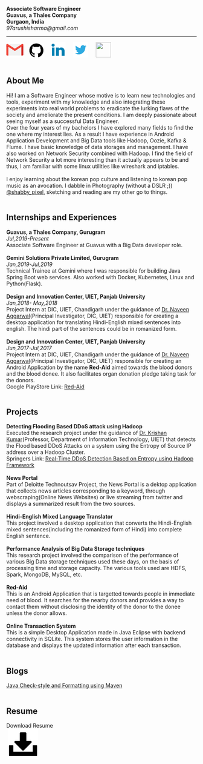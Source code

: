 **Associate Software Engineer**<br>
**Guavus, a Thales Company**<br>
**Gurgaon, India**<br>
_97arushisharma@gmail.com_
<hr>
 
[<img src="281769.png" width="45" height="40" float="center">](mailto:97arushisharma@gmail.com)&nbsp;&nbsp;&nbsp;
[<img src="git.svg" width="37" height="37">](https://github.com/97arushisharma)&nbsp;&nbsp;&nbsp;&nbsp;
[<img src="Linkedin-icon.png" width="40" height="40">](https://linkedin.com/in/aru-sha4/)&nbsp;&nbsp;&nbsp;&nbsp;
[<img src="twitter.webp" width="40" height="40">](https://mobile.twitter.com/aru_sha4)&nbsp;&nbsp;&nbsp;&nbsp;
[<img src="images(18).jpeg" width="40" height="40">](https://stackoverflow.com/users/12485228/aru-sha4?tab=profile)<br><br>

## About Me
Hi! I am a Software Engineer whose motive is to learn new technologies and tools, experiment with my knowledge and also integrating these experiments into real world problems to eradicate the lurking flaws of the society and ameliorate the present conditions. I am deeply passionate about seeing myself as a successful Data Engineer.<br>
Over the four years of my bachelors I have explored many fields to find the one where my interest lies. As a result I have experience in Android Application Development and Big Data tools like Hadoop, Oozie, Kafka & Flume. I have basic knowledge of data storages and management. I have also worked on Network Security combined with Hadoop. I find the field of Network Security a lot more interesting than it actually appears to be and thus, I am familiar with some linux utilities like wireshark and iptables. <br>
<br>
I enjoy learning about the korean pop culture and listening to korean pop music as an avocation. I dabble in Photography
(without a DSLR ;)) [@shabby_pixel](https://instagram.com/shabby_pixel?igshid=s8hu8aptf1vj), sketching and reading are my other go to things.<br><br>
## Internships and Experiences
**Guavus, a Thales Company, Gurugram**<br>
_Jul,2019-Present_<br>
Associate Software Engineer at Guavus with a Big Data developer role.<br><br>
**Gemini Solutions Private Limited, Gurugram**<br>
_Jan,2019-Jul,2019_<br>
Technical Trainee at Gemini where I was responsible for building Java Spring Boot web services. Also worked with Docker, Kubernetes, Linux and Python(Flask).<br><br>
**Design and Innovation Center, UIET, Panjab University**<br>
_Jan,2018- May,2018_<br>
Project Intern at DIC, UIET, Chandigarh under the guidance of [Dr. Naveen Aggarwal](http://uiet.puchd.ac.in/faculty2018/cvs%20of%20CSE/NaveenAggarwal.pdf)(Principal Investigator, DIC, UIET) responsible for creating a desktop application for translating Hindi-English mixed sentences into english. The hindi part of the sentences could be in romanized form.<br><br>
**Design and Innovation Center, UIET, Panjab University**<br>
_Jun,2017-Jul,2017_<br>
Project Intern at DIC, UIET, Chandigarh under the guidance of [Dr. Naveen Aggarwal](http://uiet.puchd.ac.in/faculty2018/cvs%20of%20CSE/NaveenAggarwal.pdf)(Principal Investigator, DIC, UIET) responsible for creating an Android Application by the name **Red-Aid** aimed towards the blood donors and the blood donee. It also facilitates organ donation pledge taking task for the donors.<br>
Google PlayStore Link: [Red-Aid](https://play.google.com/store/apps/details?id=com.DIC.RedAid.Application)<br><br>
## Projects
**Detecting Flooding Based DDoS attack using Hadoop**<br>
Executed the research project under the guidance of [Dr. Krishan Kumar](http://uiet.puchd.ac.in/faculty2018/cvs%20of%20IT/Dr_Krishan.pdf)(Professor, Department of Information Technology, UIET) that detects the Flood based DDoS Attacks on a system using the Entropy of Source IP address over a Hadoop Cluster.<br>
Springers Link: [Real-Time DDoS Detection Based on Entropy using Hadoop Framework](https://link.springer.com/chapter/10.1007%2F978-981-32-9515-5_28)<br><br>
**News Portal**<br>
Part of Deloitte Technoutsav Project, the News Portal is a dektop application that collects news articles corresponding to a keyword, through webscraping(Online News Websites) or live streaming from twitter and displays a summarized result from the two sources.<br><br>
**Hindi-English Mixed Language Translator**<br>
This project involved a desktop application that converts the Hindi-English mixed sentences(including the romanized form of Hindi) into complete English sentence.<br><br>
**Performance Analysis of Big Data Storage techniques**<br>
This research project involved the comparison of the performance of various Big Data storage techniques used these days, on the basis of processing time and storage capacity. The various tools used are HDFS, Spark, MongoDB, MySQL, etc.<br><br>
**Red-Aid**<br>
This is an Android Application that is targetted towards people in immediate need of blood. It searches for the nearby donors and provides a way to contact them without disclosing the identity of the donor to the donee unless the donor allows.<br><br>
**Online Transaction System**<br>
This is a simple Desktop Application made in Java Eclipse with backend connectivity in SQLite. This system stores the user information in the database and displays the updated information after each transaction.<br><br>
## Blogs
[Java Check-style and Formatting using Maven](https://medium.com/@aru_sha4/java-check-style-and-formatting-using-maven-a1a1b4e6e10a)<br><br>
## Resume
Download Resume<br>
&nbsp;[<img src="download2.png" width="80" height="80" align="center">](ArushiResume(Oct).pdf)
